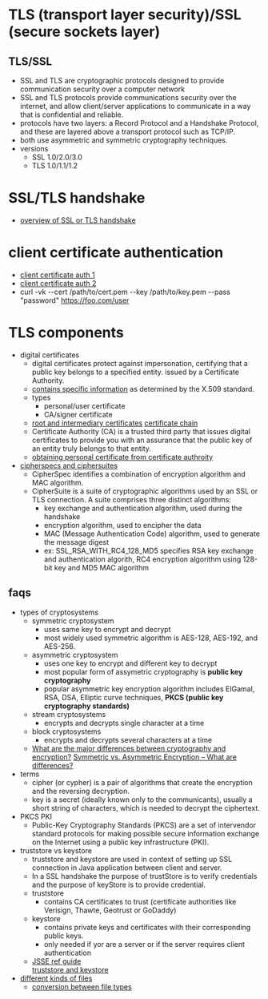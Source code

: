 # TLS (transport layer security)/SSL (secure sockets layer)

## TLS/SSL
- SSL and TLS are cryptographic protocols designed to provide communication security over a computer network
- SSL and TLS protocols provide communications security over the internet, and allow client/server applications to communicate in a way that is confidential and reliable. 
- protocols have two layers: a Record Protocol and a Handshake Protocol, and these are layered above a transport protocol such as TCP/IP. 
- both use asymmetric and symmetric cryptography techniques.
- versions
  - SSL 1.0/2.0/3.0
  - TLS 1.0/1.1/1.2

# SSL/TLS handshake
- [overview of SSL or TLS handshake](https://www.ibm.com/support/knowledgecenter/en/SSFKSJ_7.1.0/com.ibm.mq.doc/sy10660_.htm)

# client certificate authentication
- [client certificate auth 1](https://techcommunity.microsoft.com/t5/IIS-Support-Blog/Client-Certificate-Authentication-Part-1/ba-p/324623)
- [client certificate auth 2](https://techcommunity.microsoft.com/t5/IIS-Support-Blog/Client-Certificate-Authentication-Part-2/ba-p/324626)
- curl -vk --cert /path/to/cert.pem --key /path/to/key.pem --pass "password" https://foo.com/user

# TLS components
- digital certificates
  - digital certificates protect against impersonation, certifying that a public key belongs to a specified entity. issued by a Certificate Authority.
  - [contains specific information](https://www.ibm.com/support/knowledgecenter/SSFKSJ_7.1.0/com.ibm.mq.doc/sy10540_.htm) as determined by the X.509 standard.
  - types
    - personal/user certificate
    - CA/signer certificate
  - [root and intermediary certificates](https://www.thesslstore.com/blog/root-certificates-intermediate/)
    [certificate chain](https://www.ibm.com/support/knowledgecenter/SSFKSJ_7.1.0/com.ibm.mq.doc/sy10600_.htm)
  - Certificate Authority (CA) is a trusted third party that issues digital certificates to provide you with an assurance that the public key of an entity truly belongs to that entity.
  - [obtaining personal certificate from certificate authroity](https://www.ibm.com/support/knowledgecenter/SSFKSJ_7.1.0/com.ibm.mq.doc/sy10590_.htm)
- [cipherspecs and ciphersuites](https://www.ibm.com/support/knowledgecenter/en/SSFKSJ_7.1.0/com.ibm.mq.doc/sy10700_.htm)
  - CipherSpec identifies a combination of encryption algorithm and MAC algorithm.
  - CipherSuite is a suite of cryptographic algorithms used by an SSL or TLS connection. A suite comprises three distinct algorithms:
     - key exchange and authentication algorithm, used during the handshake
     - encryption algorithm, used to encipher the data
     - MAC (Message Authentication Code) algorithm, used to generate the message digest
     - ex: SSL_RSA_WITH_RC4_128_MD5 specifies RSA key exchange and authentication algorith, RC4 encryption algorithm using 128-bit key and MD5 MAC algorithm

## faqs
- types of cryptosystems
  - symmetric cryptosystem
    - uses same key to encrypt and decrypt
    - most widely used symmetric algorithm is AES-128, AES-192, and AES-256.
  - asymmetric cryptosystem
    - uses one key to encrypt and different key to decrypt
    - most popular form of assymetric cryptography is **public key cryptography**
    - popular asymmetric key encryption algorithm includes EIGamal, RSA, DSA, Elliptic curve techniques, **PKCS (public key cryptography standards)**
  - stream cryptosystems
    - encrypts and decrypts single character at a time
  - block cryptosystems  
    - encrypts and decrypts several characters at a time
  - [What are the major differences between cryptography and encryption?](https://www.quora.com/What-are-the-major-differences-of-cryptography-and-encryption)
    [Symmetric vs. Asymmetric Encryption – What are differences?](https://www.ssl2buy.com/wiki/symmetric-vs-asymmetric-encryption-what-are-differences)
- terms
  - cipher (or cypher) is a pair of algorithms that create the encryption and the reversing decryption.
  - key is a secret (ideally known only to the communicants), usually a short string of characters, which is needed to decrypt the ciphertext.
- PKCS PKI
  - Public-Key Cryptography Standards (PKCS) are a set of intervendor standard protocols for making possible secure information exchange on the Internet using a public key infrastructure (PKI).
- truststore vs keystore
  - truststore and keystore are used in context of setting up SSL connection in Java application between client and server.
  - In a SSL handshake the purpose of trustStore is to verify credentials and the purpose of keyStore is to provide credential.
  - truststore 
    - contains CA certificates to trust (certificate authorities like Verisign, Thawte, Geotrust or GoDaddy)
  - keystore
    - contains private keys and certificates with their corresponding public keys.
    - only needed if yor are a server or if the server requires client authentication
  - [JSSE ref guide](https://docs.oracle.com/javase/8/docs/technotes/guides/security/jsse/JSSERefGuide.html#Stores)  
    [truststore and keystore](https://stackoverflow.com/questions/318441/truststore-and-keystore-definitions)  
- [different kinds of files](https://serverfault.com/questions/9708/what-is-a-pem-file-and-how-does-it-differ-from-other-openssl-generated-key-file)
  - [conversion between file types](https://www.cloudera.com/documentation/enterprise/5-10-x/topics/cm_sg_openssl_jks.html)
  
  
  
  
  
  
  